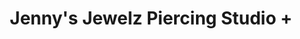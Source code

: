 ---
title: "Jenny's Jewelz Piercing Studio +"
url: /kilburn/jennys-jewelz-piercing-studio/
shop: Kosmetik
---